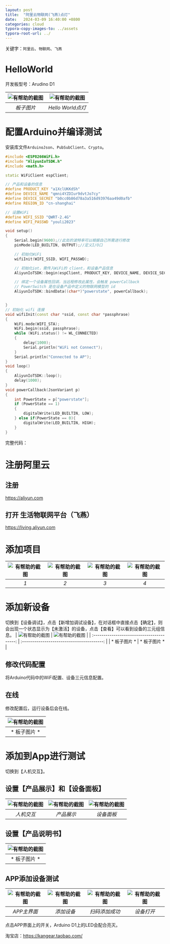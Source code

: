 ```yaml
---
layout: post
title:  "阿里云物联网(飞燕)点灯"
date:   2024-03-09 16:40:00 +0800
categories: cloud
typora-copy-images-to: ../assets
typora-root-url: ../
---
```


关键字：`阿里云`、`物联网`、`飞燕`

# HelloWorld

开发板型号：Arudino D1

| ![有帮助的截图](/assets/微信截图_20240309173657.png) | ![有帮助的截图](/assets/微信截图_20240309173454.png) |
| :----------------------------------------: | :----------------------------------------: |
|          *板子图片*          |          *Hello World点灯*          |

# 配置Arduino并编译测试

安装库文件`ArduinoJson`、`PubSubClient`、`Crypto`。

```cpp
#include <ESP8266WiFi.h>
#include "AliyunIoTSDK.h"
#include <math.h>

static WiFiClient espClient;

// 产品和设备的信息
#define PRODUCT_KEY "a1XclUKKdSh"
#define DEVICE_NAME "qmni4YZDIur9dvtJo7cy"                                                   
#define DEVICE_SECRET "b0cc0b86d78a3a516d93976aa49d0afb"
#define REGION_ID "cn-shanghai"

// 设置WiFi
#define WIFI_SSID "QWRT-2.4G"
#define WIFI_PASSWD "youli2023"

void setup()
{
    Serial.begin(9600);//此处的波特率可以根据自己所需进行修改
    pinMode(LED_BUILTIN, OUTPUT);//定义I/O口

    // 初始化WiFi
    wifiInit(WIFI_SSID, WIFI_PASSWD);

    // 初始化iot，需传入WiFi的 client，和设备产品信息
    AliyunIoTSDK::begin(espClient, PRODUCT_KEY, DEVICE_NAME, DEVICE_SECRET, REGION_ID);

    // 绑定一个设备属性回调，当远程修改此属性，会触发 powerCallback
    // PowerSwitch 是在设备产品中定义的物联网模型的 id
    AliyunIoTSDK::bindData((char*)"powerstate", powerCallback);


}
// 初始化 wifi 连接
void wifiInit(const char *ssid, const char *passphrase)
{
    WiFi.mode(WIFI_STA);
    WiFi.begin(ssid, passphrase);
    while (WiFi.status() != WL_CONNECTED)
    {
        delay(1000);
        Serial.println("WiFi not Connect");
    }
    Serial.println("Connected to AP");
}
void loop()
{
    AliyunIoTSDK::loop();
    delay(1000);
}
void powerCallback(JsonVariant p)
{
    int PowerState = p["powerstate"];
    if (PowerState == 1)
    {
        digitalWrite(LED_BUILTIN, LOW);
    } else if(PowerState == 0){
        digitalWrite(LED_BUILTIN, HIGH);
    }
}
```
完整代码：

# 注册阿里云

## 注册
https://aliyun.com

## 打开 生活物联网平台（飞燕）
https://living.aliyun.com

# 添加项目
| ![有帮助的截图](/assets/微信截图_20240309174429.png) | ![有帮助的截图](/assets/微信截图_20240309174847.png) | ![有帮助的截图](/assets/微信截图_20240309175021.png) | ![有帮助的截图](/assets/微信截图_20240309175123.png) |
| :----------------------------------------: | :----------------------------------------: |:----------------------------------------: |:----------------------------------------: |
|          *1*          |         *2*          |         *3*          |         *4*          |

# 添加新设备

切换到【设备调试】，点击【新增加调试设备】，在对话框中直接点击【确定】，则会出现一个状态显示为【未激活】的设备，点击【查看】可以看到设备的三元组信息。
| ![有帮助的截图](/assets/微信截图_20240309175508.png) | ![有帮助的截图](/assets/微信截图_20240309175608.png) |
| :----------------------------------------: | :----------------------------------------: |
|          * 板子图片 *          |         * 板子图片 *          |


## 修改代码配置

将Arduino代码中的WiFi配置、设备三元信息配置。

## 在线

修改配置后，运行设备后会在线。

| ![有帮助的截图](/assets/微信截图_20240309184104.png) |
| :----------------------------------------: |
|          * 板子图片 *          |

# 添加到App进行测试

切换到【人机交互】。

## 设置【产品展示】和【设备面板】

| ![有帮助的截图](/assets/微信截图_20240309175216.png) |![有帮助的截图](/assets/微信截图_20240309175305.png) |![有帮助的截图](/assets/微信截图_20240309175339.png) |
| :----------------------------------------: |:----------------------------------------: |:----------------------------------------: |
|          *人机交互*          |         *产品展示*          |         *设备面板*          |


## 设置【产品说明书】

| ![有帮助的截图](/assets/微信截图_20240309175713.png) |
| :----------------------------------------: |
|          * 板子图片 *          |

## APP添加设备测试

| ![有帮助的截图](/assets/6229b47a03d15f2796b02b6bdbe3e69.jpg) | ![有帮助的截图](/assets/d314bfd2ef416ea4563d1323ab3d3da.jpg) | ![有帮助的截图](/assets/91a23e6cbd6571e6c52280614e20650.jpg) | ![有帮助的截图](/assets/aecb9fd7434ce893cc8dca90a002d7b.jpg) |
| :----------------------------------------: | :----------------------------------------: |:----------------------------------------: |:----------------------------------------: |
|          *APP主界面*          |          *添加设备*          |         *扫码添加成功*          |         *设备打开*          |

点击APP界面上的开关，Arduino D1上的LED会配合亮灭。

淘宝店：https://kangear.taobao.com/